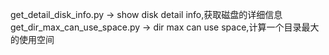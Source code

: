 get_detail_disk_info.py -> show disk detail info,获取磁盘的详细信息  
get_dir_max_can_use_space.py -> dir max can use space,计算一个目录最大的使用空间
